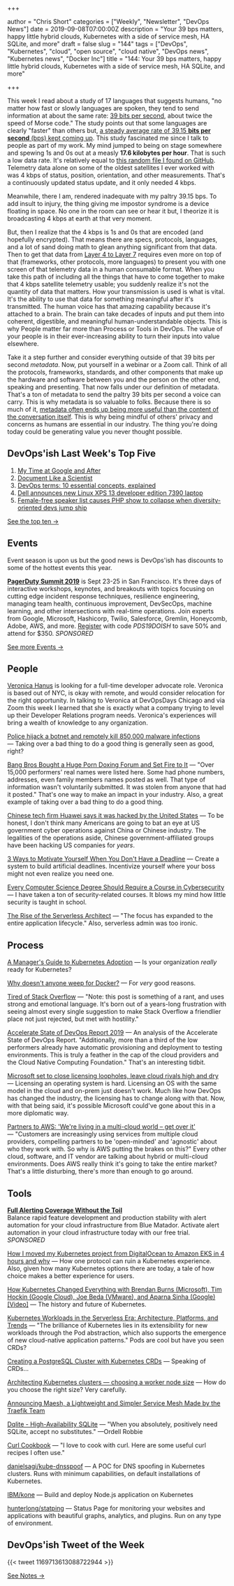 +++

author = "Chris Short"
categories = ["Weekly", "Newsletter", "DevOps News"]
date = 2019-09-08T07:00:00Z
description = "Your 39 bps matters, happy little hybrid clouds, Kubernetes with a side of service mesh, HA SQLite, and more"
draft = false
slug = "144"
tags = ["DevOps", "Kubernetes", "cloud", "open source", "cloud native", "DevOps news", "Kubernetes news", "Docker Inc"]
title = "144: Your 39 bps matters, happy little hybrid clouds, Kubernetes with a side of service mesh, HA SQLite, and more"

+++

This week I read about a study of 17 languages that suggests humans, "no matter how fast or slowly languages are spoken, they tend to send information at about the same rate: [39 bits per second](https://www.sciencemag.org/news/2019/09/human-speech-may-have-universal-transmission-rate-39-bits-second?utm_source=devopsish&utm_medium=newsletter&utm_campaign=144), about twice the speed of Morse code." The study points out that some languages are clearly "faster" than others but, [a steady average rate of 39.15 **bits per second** (bps) kept coming up](https://advances.sciencemag.org/content/5/9/eaaw2594?utm_source=devopsish&utm_medium=newsletter&utm_campaign=144). This study fascinated me since I talk to people as part of my work. My mind jumped to being on stage somewhere and spewing 1s and 0s out at a measly **17.6 kilobytes per hour**. That is such a low data rate. It's relatively equal to [this random file I found on GitHub](https://raw.githubusercontent.com/cttobin/ggthemr/master/misc/build.txt?utm_source=devopsish&utm_medium=newsletter&utm_campaign=144). Telemetry data alone on some of the oldest satellites I ever worked with was 4 kbps of status, position, orientation, and other measurements. That's a continuously updated status update, and it only needed 4 kbps.

Meanwhile, there I am, rendered inadequate with my paltry 39.15 bps. To add insult to injury, the thing giving me impostor syndrome is a device floating in space. No one in the room can see or hear it but, I theorize it is broadcasting 4 kbps at earth at that very moment.

But, then I realize that the 4 kbps is 1s and 0s that are encoded (and hopefully encrypted). That means there are specs, protocols, languages, and a lot of sand doing math to glean anything significant from that data. Then to get that data from [Layer 4 to Layer 7](https://chrisshort.net/drawings/osi-model/?utm_source=devopsish&utm_medium=newsletter&utm_campaign=144)  requires even more on top of that (frameworks, other protocols, more languages) to present you with one screen of that telemetry data in a human consumable format. When you take this path of including all the things that have to come together to make that 4 kbps satellite telemetry usable; you suddenly realize it's not the quantity of data that matters. How your transmission is used is what is vital. It's the ability to use that data for something meaningful after it's transmitted. The human voice has that amazing capability because it's attached to a brain. The brain can take decades of inputs and put them into coherent, digestible, and meaningful human-understandable objects. This is why People matter far more than Process or Tools in DevOps. The value of your people is in their ever-increasing ability to turn their inputs into value elsewhere.

Take it a step further and consider everything outside of that 39 bits per second *metadata*. Now, put yourself in a webinar or a Zoom call. Think of all the protocols, frameworks, standards, and other components that make up the hardware and software between you and the person on the other end, speaking and presenting. That now falls under our definition of metadata. That's a ton of metadata to send the paltry 39 bits per second a voice can carry. This is why metadata is so valuable to folks. Because there is so much of it, [metadata often ends up being more useful than the content of the conversation itself](https://www.theguardian.com/film/2015/nov/09/a-good-american-review-nsa-whistleblower-william-binney-911-world-trade-centre?utm_source=devopsish&utm_medium=newsletter&utm_campaign=144). This is why being mindful of others' privacy and concerns as humans are essential in our industry. The thing you're doing today could be generating value you never thought possible.

## DevOps'ish Last Week's Top Five

1. [My Time at Google and After](https://medium.com/@jennifer.blakely/my-time-at-google-and-after-b0af688ec3ab)
1. [Document Like a Scientist](https://noti.st/karissapeth/g3vUiw)
1. [DevOps terms: 10 essential concepts, explained](https://enterprisersproject.com/article/2019/8/devops-terms-10-essential-concepts)
1. [Dell announces new Linux XPS 13 developer edition 7390 laptop](https://www.cyberciti.biz/linux-news/dell-announces-new-linux-xps-13-developer-edition-7390-laptop/)
1. [Female-free speaker list causes PHP show to collapse when diversity-oriented devs jump ship](https://www.theregister.co.uk/2019/08/27/php_europe_cancelled/)

[See the top ten →](https://devopsish.com/144/notes/)

## Events

Event season is upon us but the good news is DevOps'ish has discounts to some of the hottest events this year.

[**PagerDuty Summit 2019**](https://summit.pagerduty.com/) is Sept 23-25 in San Francisco. It's three days of interactive workshops, keynotes, and breakouts with topics focusing on cutting edge incident response techniques, resilience engineering, managing team health, continuous improvement, DevSecOps, machine learning, and other intersections with real-time operations. Join experts from Google, Microsoft, Hashicorp, Twilio, Salesforce, Gremlin, Honeycomb, Adobe, AWS, and more. [Register](https://summit.pagerduty.com/summit2019/register?c_280637=PDS19OT) with code *PDS19DOISH* to save 50% and attend for $350. *SPONSORED*

[See more Events →](https://devopsish.com/144/events/)

## People

[Veronica Hanus](https://www.linkedin.com/in/veronicahanus/) is looking for a full-time developer advocate role. Veronica is based out of NYC, is okay with remote, and would consider relocation for the right opportunity. In talking to Veronica at DevOpsDays Chicago and via Zoom this week I learned that she is exactly what a company trying to level up their Developer Relations program needs. Veronica's experiences will bring a wealth of knowledge to any organization.

[Police hijack a botnet and remotely kill 850,000 malware infections](https://techcrunch.com/2019/09/01/police-botnet-takedown-infections/) — Taking over a bad thing to do a good thing is generally seen as good, right?

[Bang Bros Bought a Huge Porn Doxing Forum and Set Fire to It](https://www.vice.com/en_us/article/9keb4d/bang-bros-bought-pornwikileaks-doxing-forum-and-set-fire-to-it) — "Over 15,000 performers' real names were listed here. Some had phone numbers, addresses, even family members names posted as well. That type of information wasn't voluntarily submitted. It was stolen from anyone that had it posted." That's one way to make an impact in your industry. Also, a great example of taking over a bad thing to do a good thing.

[Chinese tech firm Huawei says it was hacked by the United States](https://www.grahamcluley.com/chinese-tech-firm-huawei-says-it-was-hacked-by-the-united-states/) — To be honest, I don't think many Americans are going to bat an eye at US government cyber operations against China or Chinese industry. The legalities of the operations aside, Chinese government-affiliated groups have been hacking US companies for *years*.

[3 Ways to Motivate Yourself When You Don't Have a Deadline](https://hbr.org/2019/09/how-to-motivate-yourself-when-you-dont-have-a-deadline) — Create a system to build artificial deadlines. Incentivize yourself where your boss might not even realize you need one.

[Every Computer Science Degree Should Require a Course in Cybersecurity](https://hbr.org/2019/08/every-computer-science-degree-should-require-a-course-in-cybersecurity) — I have taken a ton of security-related courses. It blows my mind how little security is taught in school.

[The Rise of the Serverless Architect](https://read.acloud.guru/the-rise-of-the-serverless-architect-8800d16e9cd4?gi=cb50b1d51de7) — "The focus has expanded to the entire application lifecycle." Also, serverless admin was too ironic.

## Process

[A Manager's Guide to Kubernetes Adoption](https://unixism.net/2019/08/a-managers-guide-to-kubernetes-adoption/) — Is your organization *really* ready for Kubernetes?

[Why doesn't anyone weep for Docker?](https://www.techrepublic.com/article/why-doesnt-anyone-weep-for-docker/) — For *very* good reasons.

[Tired of Stack Overflow](https://arp242.net/stackoverflow.html) — "Note: this post is something of a rant, and uses strong and emotional language. It's born out of a years-long frustration with seeing almost every single suggestion to make Stack Overflow a friendlier place not just rejected, but met with hostility."

[Accelerate State of DevOps Report 2019](https://www.praqma.com/stories/state-of-devops-report-2019/) — An analysis of the Accelerate State of DevOps Report. "Additionally, more than a third of the low performers already have automatic provisioning and deployment to testing environments. This is truly a feather in the cap of the cloud providers and the Cloud Native Computing Foundation." That's an interesting tidbit.

[Microsoft set to close licensing loopholes, leave cloud rivals high and dry](https://www.computerworld.com/article/3435104/microsoft-set-to-close-licensing-loopholes-leave-cloud-rivals-high-and-dry.html) — Licensing an operating system is hard. Licensing an OS with the same model in the cloud and on-prem just doesn't work. Much like how DevOps has changed the industry, the licensing has to change along with that. Now, with that being said, it's possible Microsoft could've gone about this in a more diplomatic way.

[Partners to AWS: 'We're living in a multi-cloud world – get over it'](https://www.arnnet.com.au/article/665835/partners-aws-we-re-living-multi-cloud-world-get-over-it/) — "Customers are increasingly using services from multiple cloud providers, compelling partners to be 'open-minded' and 'agnostic' about who they work with. So why is AWS putting the brakes on this?" Every other cloud, software, and IT vendor are talking about hybrid or multi-cloud environments. Does AWS really think it's going to take the entire market? That's a little disturbing, there's more than enough to go around.

## Tools

[**Full Alerting Coverage Without the Toil**](https://www.bluematador.com/devopsish)  
Balance rapid feature development and production stability with alert automation for your cloud infrastructure from Blue Matador. Activate alert automation in your cloud infrastructure today with our free trial. *SPONSORED*

[How I moved my Kubernetes project from DigitalOcean to Amazon EKS in 4 hours and why](https://telescope.ac/battlefield/digital-ocean-to-amazon-in-4-hours) — How one protocol can ruin a Kubernetes experience. Also, given how many Kubernetes options there are today, a tale of how choice makes a better experience for users.

[How Kubernetes Changed Everything with Brendan Burns (Microsoft), Tim Hockin (Google Cloud), Joe Beda (VMware), and Aparna Sinha (Google) [Video]](https://finance.yahoo.com/video/kubernetes-changed-everything-brendan-burns-213336555.html) — The history and future of Kubernetes.

[Kubernetes Workloads in the Serverless Era: Architecture, Platforms, and Trends](https://www.infoq.com/articles/kubernetes-workloads-serverless-era/) — "The brilliance of Kubernetes lies in its extensibility for new workloads through the Pod abstraction, which also supports the emergence of new cloud-native application patterns." Pods are cool but have you seen CRDs?

[Creating a PostgreSQL Cluster with Kubernetes CRDs](https://info.crunchydata.com/blog/creating-a-postgresql-cluster-with-kubernetes-crds) — Speaking of CRDs...

[Architecting Kubernetes clusters — choosing a worker node size](https://learnk8s.io/kubernetes-node-size/) — How do you choose the right size? Very carefully.

[Announcing Maesh, a Lightweight and Simpler Service Mesh Made by the Traefik Team](https://blog.containo.us/announcing-maesh-a-lightweight-and-simpler-service-mesh-made-by-the-traefik-team-cb866edc6f29?gi=a78282869250)

[Dqlite - High-Availability SQLite](https://dqlite.io/) — "When you absolutely, positively need SQLite, accept no substitutes." —Ordell Robbie

[Curl Cookbook](https://catonmat.net/cookbooks/curl) — "I love to cook with curl. Here are some useful curl recipes I often use."

[danielsagi/kube-dnsspoof](https://github.com/danielsagi/kube-dnsspoof) — A POC for DNS spoofing in Kubernetes clusters. Runs with minimum capabilities, on default installations of Kubernetes.

[IBM/kone](https://github.com/IBM/kone) — Build and deploy Node.js application on Kubernetes

[hunterlong/statping](https://github.com/hunterlong/statping) — Status Page for monitoring your websites and applications with beautiful graphs, analytics, and plugins. Run on any type of environment.

## DevOps'ish Tweet of the Week

{{< tweet 1169713613088722944 >}}

[See Notes →](https://devopsish.com/144/notes/)
